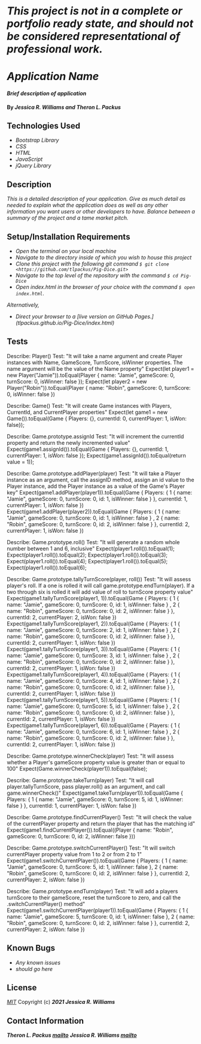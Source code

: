 # _This project is not in a complete or portfolio ready state, and should not be considered representational of professional work._

# _Application Name_

#### _Brief description of application_

#### By _**Jessica R. Williams and Theron L. Packus**_

## Technologies Used

* _Bootstrap Library_
* _CSS_
* _HTML_
* _JavaScript_
* _jQuery Library_

## Description

_This is a detailed description of your application. Give as much detail as needed to explain what the application does as well as any other information you want users or other developers to have. Balance between a summary of the project and a tame market pitch._

## Setup/Installation Requirements
>
* _Open the terminal on your local machine_
* _Navigate to the directory inside of which you wish to house this project_
* _Clone this project with the following git command `$ git clone <https://github.com/tlpackus/Pig-Dice.git>`_
* _Navigate to the top level of the repository with the command `$ cd Pig-Dice`_
* _Open index.html in the browser of your choice with the command `$ open index.html`_.

_Alternatively,_

* _Direct your browser to a [live version on GitHub Pages.] (tlpackus.github.io/Pig-Dice/index.html)_


## Tests

Describe: Player()
Test: "It will take a name argument and create Player instances with Name, GameScore, TurnScore, isWinner properties. The name argument will be the value of the Name property"
Expect(let player1 = new Player("Jamie")).toEqual(Player { name: "Jamie", gameScore: 0, turnScore: 0, isWinner: false });
Expect(let player2 = new Player("Robin")).toEqual(Player { name: "Robin", gameScore: 0, turnScore: 0, isWinner: false })


Describe: Game()
Test: "It will create Game instances with Players, CurrentId, and CurrentPlayer properties"
Expect(let game1 = new Game()).toEqual(Game { Players: {}, currentId: 0, currentPlayer: 1, isWon: false});

Describe: Game.prototype.assignId
Test: "It will increment the currentId property and return the newly incremented value"
Expect(game1.assignId()).toEqual(Game { Players: {}, currentId: 1, currentPlayer: 1, isWon: false });
Expect(game1.assignId()).toEqual(return value = 1));

Describe: Game.prototype.addPlayer(player)
Test: "It will take a Player instance as an argument, call the assignID method, assign an id value to the Player instance, add the Player instance as a value of the Game's Player key"
Expect(game1.addPlayer(player1)).toEqual(Game { Players: { 1 { name: "Jamie", gameScore: 0, turnScore: 0, id: 1, isWinner: false } }, currentId: 1, currentPlayer: 1, isWon: false })
Expect(game1.addPlayer(player2)).toEqual(Game { Players: { 1 { name: "Jamie", gameScore: 0, turnScore: 0, id: 1, isWinner: false } , 2 { name: "Robin", gameScore: 0, turnScore: 0, id: 2, isWinner: false } }, currentId: 2, currentPlayer: 1, isWon: false })

Describe: Game.prototype.roll()
Test: "It will generate a random whole number between 1 and 6, inclusive"
Expect(player1.roll()).toEqual(1);
Expect(player1.roll()).toEqual(2);
Expect(player1.roll()).toEqual(3);
Expect(player1.roll()).toEqual(4);
Expect(player1.roll()).toEqual(5);
Expect(player1.roll()).toEqual(6);

Describe: Game.prototype.tallyTurnScore(player, roll())
Test: "It will assess player's roll. If a one is rolled it will call game.prototype.endTurn(player). If a two through six is rolled it will add value of roll to turnScore property value"
Expect(game1.tallyTurnScore(player1, 1)).toEqual(Game { Players: { 1 { name: "Jamie", gameScore: 0, turnScore: 0, id: 1, isWinner: false } , 2 { name: "Robin", gameScore: 0, turnScore: 0, id: 2, isWinner: false } }, currentId: 2, currentPlayer: 2, isWon: false })
Expect(game1.tallyTurnScore(player1, 2)).toEqual(Game { Players: { 1 { name: "Jamie", gameScore: 0, turnScore: 2, id: 1, isWinner: false } , 2 { name: "Robin", gameScore: 0, turnScore: 0, id: 2, isWinner: false } }, currentId: 2, currentPlayer: 1, isWon: false })
Expect(game1.tallyTurnScore(player1, 3)).toEqual(Game { Players: { 1 { name: "Jamie", gameScore: 0, turnScore: 3, id: 1, isWinner: false } , 2 { name: "Robin", gameScore: 0, turnScore: 0, id: 2, isWinner: false } }, currentId: 2, currentPlayer: 1, isWon: false })
Expect(game1.tallyTurnScore(player1, 4)).toEqual(Game { Players: { 1 { name: "Jamie", gameScore: 0, turnScore: 4, id: 1, isWinner: false } , 2 { name: "Robin", gameScore: 0, turnScore: 0, id: 2, isWinner: false } }, currentId: 2, currentPlayer: 1, isWon: false })
Expect(game1.tallyTurnScore(player1, 5)).toEqual(Game { Players: { 1 { name: "Jamie", gameScore: 0, turnScore: 5, id: 1, isWinner: false } , 2 { name: "Robin", gameScore: 0, turnScore: 0, id: 2, isWinner: false } }, currentId: 2, currentPlayer: 1, isWon: false })
Expect(game1.tallyTurnScore(player1, 6)).toEqual(Game { Players: { 1 { name: "Jamie", gameScore: 0, turnScore: 6, id: 1, isWinner: false } , 2 { name: "Robin", gameScore: 0, turnScore: 0, id: 2, isWinner: false } }, currentId: 2, currentPlayer: 1, isWon: false })

Describe: Game.prototype.winnerCheck(player)
Test: "It will assess whether a Player's gameScore property value is greater than or equal to 100"
Expect(Game.winnerCheck(player1)).toEqual(false);

Describe: Game.prototype.takeTurn(player)
Test: "It will call player.tallyTurnScore, pass player.roll() as an argument, and call game.winnerCheck()"
Expect(game1.takeTurn(player1)).toEqual(Game { Players: { 1 { name: "Jamie", gameScore: 0, turnScore: 5, id: 1, isWinner: false } }, currentId: 1, currentPlayer: 1, isWon: false })

Describe: Game.prototype.findCurrentPlayer()
Test: "It will check the value of the currentPlayer property and return the player that has the matching id"
Expect(game1.findCurrentPlayer()).toEqual((Player { name: "Robin", gameScore: 0, turnScore: 0, id: 2, isWinner: false }))

Describe: Game.prototype.switchCurrentPlayer()
Test: "It will switch currentPlayer property value from 1 to 2 or from 2 to 1"
Expect(game1.switchCurrentPlayer()).toEqual(Game { Players: { 1 { name: "Jamie", gameScore: 0, turnScore: 5, id: 1, isWinner: false }, 2 { name: "Robin", gameScore: 0, turnScore: 0, id: 2, isWinner: false } }, currentId: 2, currentPlayer: 2, isWon: false })

Describe: Game.prototype.endTurn(player)
Test: "It will add a players turnScore to their gameScore, reset the turnScore to zero, and call the .switchCurrentPlayer() method"
Expect(game1.switchCurrentPlayer(player1)).toEqual(Game { Players: { 1 { name: "Jamie", gameScore: 5, turnScore: 0, id: 1, isWinner: false }, 2 { name: "Robin", gameScore: 0, turnScore: 0, id: 2, isWinner: false } }, currentId: 2, currentPlayer: 2, isWon: false })

## Known Bugs

* _Any known issues_
* _should go here_

## License
*[MIT](https://choosealicense.com/licenses/mit/)*
Copyright (c) **_2021 Jessica R. Williams_**
## Contact Information
**_Theron L. Packus [mailto](mailto:tlpackus@gmail.com)_**
**_Jessica R. Williams [mailto](mailto:jessicarubinwilliams@gmail.com)_**

